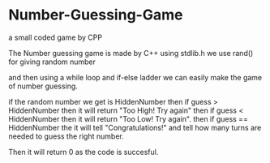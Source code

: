 # Number-Guessing-Game
a small coded game by CPP

The Number guessing game is made by C++
using stdlib.h
we use rand() for giving random number

and then using a while loop and if-else ladder
we can easily make the game of number guessing.

if the random  number we get is HiddenNumber
then if guess > HiddenNumber
then it will return "Too High! Try again"
then if guess < HiddenNumber
then it will return "Too Low! Try again".
then  if guess == HiddenNumber
the it will tell "Congratulations!" and tell how many turns are needed to guess the right number.

Then it will return 0 as the code is succesful.
